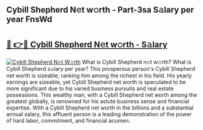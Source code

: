 ## Cybill Shepherd N𝚎t w𝚘rth - Part-3sa S𝚊lary per year FnsWd

# <h2><a href="http://gc5774n.nevu.top/?p=Cybill+Shepherd">🔗 👉🔴 Cybill Shepherd N𝚎t w𝚘rth - S𝚊lary</a></h2>

[![Cybill Shepherd N𝚎t W𝚘rth](https://i.imgur.com/Oavwk0R.jpeg)](http://gc5774n.nevu.top/?p=Cybill+Shepherd)
What is Cybill Shepherd n𝚎t w𝚘rth? What is Cybill Shepherd s𝚊lary per year?
This prosperous person's Cybill Shepherd net worth is sizeable, ranking him among the richest in his field. His yearly earnings are sizeable, yet Cybill Shepherd net worth is speculated to be more significant due to his varied business pursuits and real estate possessions. This wealthy man, with a Cybill Shepherd net worth among the greatest globally, is renowned for his astute business sense and financial expertise. With a Cybill Shepherd net worth in the billions and a substantial annual salary, this affluent person is a leading demonstration of the power of hard labor, commitment, and financial acumen.
